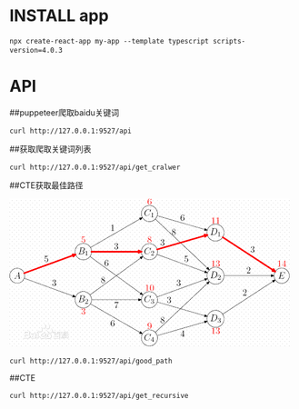 # INSTALL app
```
npx create-react-app my-app --template typescript scripts-version=4.0.3
```

# API
##puppeteer爬取baidu关键词
```
curl http://127.0.0.1:9527/api
```


##获取爬取关键词列表
```
curl http://127.0.0.1:9527/api/get_cralwer
```

##CTE获取最佳路径

![image](https://github.com/chenshengda0/testProject/blob/main/my-app/src/recursive.jpeg)

```
curl http://127.0.0.1:9527/api/good_path
```

##CTE
```
curl http://127.0.0.1:9527/api/get_recursive
```
